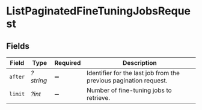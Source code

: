 # ListPaginatedFineTuningJobsRequest


## Fields

| Field                                                             | Type                                                              | Required                                                          | Description                                                       |
| ----------------------------------------------------------------- | ----------------------------------------------------------------- | ----------------------------------------------------------------- | ----------------------------------------------------------------- |
| `after`                                                           | *?string*                                                         | :heavy_minus_sign:                                                | Identifier for the last job from the previous pagination request. |
| `limit`                                                           | *?int*                                                            | :heavy_minus_sign:                                                | Number of fine-tuning jobs to retrieve.                           |